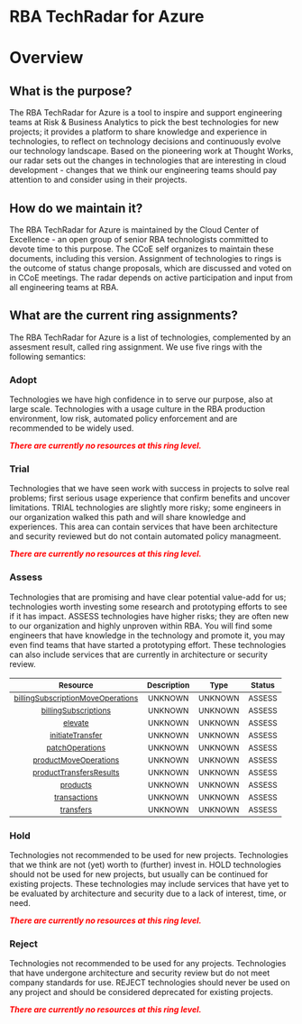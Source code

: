 
RBA TechRadar for Azure
=======================

# Overview

## What is the purpose?


The RBA TechRadar for Azure is a tool to inspire and support engineering teams at Risk & Business Analytics to pick the best technologies for new projects; it provides a platform to share knowledge and experience in technologies, to reflect on technology decisions and continuously evolve our technology landscape.  Based on the pioneering work at Thought Works, our radar sets out the changes in technologies that are interesting in cloud development - changes that we think our engineering teams should pay attention to and consider using in their projects.
## How do we maintain it?


The RBA TechRadar for Azure is maintained by the Cloud Center of Excellence - an open group of senior RBA technologists committed to devote time to this purpose.  The CCoE self organizes to maintain these documents, including this version.  Assignment of technologies to rings is the outcome of status change proposals, which are discussed and voted on in CCoE meetings.  The radar depends on active participation and input from all engineering teams at RBA.
## What are the current ring assignments?


The RBA TechRadar for Azure is a list of technologies, complemented by an assesment result, called ring assignment.  We use five rings with the following semantics:
### Adopt


Technologies we have high confidence in to serve our purpose, also at large scale.  Technologies with a usage culture in the RBA production environment, low risk, automated policy enforcement and are recommended to be widely used.  
  
***<font color="red"> There are currently no resources at this ring level. </font>***
### Trial


Technologies that we have seen work with success in projects to solve real problems;  first serious usage experience that confirm benefits and uncover limitations.  TRIAL technologies are slightly more risky; some engineers in our organization walked this path and will share knowledge and experiences.  This area can contain services that have been architecture and security reviewed but do not contain automated policy managmeent.  
  
***<font color="red"> There are currently no resources at this ring level. </font>***
### Assess


Technologies that are promising and have clear potential value-add for us; technologies worth investing some research and prototyping efforts to see if it has impact.  ASSESS technologies have higher risks;  they are often new to our organization and highly unproven within RBA.  You will find some engineers that have knowledge in the technology and promote it, you may even find teams that have started a prototyping effort.  These technologies can also include services that are currently in architecture or security review.  

|<sub>Resource</sub>|<sub>Description</sub>|<sub>Type</sub>|<sub>Status</sub>|
| :---: | :---: | :---: | :---: |
|<sub>[billingSubscriptionMoveOperations](https://github.com/openrba/python-azure-techradar/tree/master/Microsoft.AlertsManagement/billingAccounts/invoiceSections/billingSubscriptionMoveOperations)</sub>|<sub>UNKNOWN</sub>|<sub>UNKNOWN</sub>|<sub>ASSESS</sub>|
|<sub>[billingSubscriptions](https://github.com/openrba/python-azure-techradar/tree/master/Microsoft.AlertsManagement/billingAccounts/invoiceSections/billingSubscriptions)</sub>|<sub>UNKNOWN</sub>|<sub>UNKNOWN</sub>|<sub>ASSESS</sub>|
|<sub>[elevate](https://github.com/openrba/python-azure-techradar/tree/master/Microsoft.AlertsManagement/billingAccounts/invoiceSections/elevate)</sub>|<sub>UNKNOWN</sub>|<sub>UNKNOWN</sub>|<sub>ASSESS</sub>|
|<sub>[initiateTransfer](https://github.com/openrba/python-azure-techradar/tree/master/Microsoft.AlertsManagement/billingAccounts/invoiceSections/initiateTransfer)</sub>|<sub>UNKNOWN</sub>|<sub>UNKNOWN</sub>|<sub>ASSESS</sub>|
|<sub>[patchOperations](https://github.com/openrba/python-azure-techradar/tree/master/Microsoft.AlertsManagement/billingAccounts/invoiceSections/patchOperations)</sub>|<sub>UNKNOWN</sub>|<sub>UNKNOWN</sub>|<sub>ASSESS</sub>|
|<sub>[productMoveOperations](https://github.com/openrba/python-azure-techradar/tree/master/Microsoft.AlertsManagement/billingAccounts/invoiceSections/productMoveOperations)</sub>|<sub>UNKNOWN</sub>|<sub>UNKNOWN</sub>|<sub>ASSESS</sub>|
|<sub>[productTransfersResults](https://github.com/openrba/python-azure-techradar/tree/master/Microsoft.AlertsManagement/billingAccounts/invoiceSections/productTransfersResults)</sub>|<sub>UNKNOWN</sub>|<sub>UNKNOWN</sub>|<sub>ASSESS</sub>|
|<sub>[products](https://github.com/openrba/python-azure-techradar/tree/master/Microsoft.AlertsManagement/billingAccounts/invoiceSections/products)</sub>|<sub>UNKNOWN</sub>|<sub>UNKNOWN</sub>|<sub>ASSESS</sub>|
|<sub>[transactions](https://github.com/openrba/python-azure-techradar/tree/master/Microsoft.AlertsManagement/billingAccounts/invoiceSections/transactions)</sub>|<sub>UNKNOWN</sub>|<sub>UNKNOWN</sub>|<sub>ASSESS</sub>|
|<sub>[transfers](https://github.com/openrba/python-azure-techradar/tree/master/Microsoft.AlertsManagement/billingAccounts/invoiceSections/transfers)</sub>|<sub>UNKNOWN</sub>|<sub>UNKNOWN</sub>|<sub>ASSESS</sub>|

### Hold


Technologies not recommended to be used for new projects. Technologies that we think are not (yet) worth to (further) invest in.  HOLD technologies should not be used for new projects, but usually can be continued for existing projects.  These technologies may include services that have yet to be evaluated by architecture and security due to a lack of interest, time, or need.  
  
***<font color="red"> There are currently no resources at this ring level. </font>***
### Reject


Technologies not recommended to be used for any projects. Technologies that have undergone architecture and security review but do not meet company standards for use.  REJECT technologies should never be used on any project and should be considered deprecated for existing projects.  
  
***<font color="red"> There are currently no resources at this ring level. </font>***
